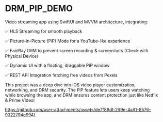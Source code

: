 # DRM_PIP_DEMO

Video streaming app using SwiftUI and MVVM architecture, integrating:

✅ HLS Streaming for smooth playback

✅ Picture-in-Picture (PiP) Mode for a YouTube-like experience

✅ FairPlay DRM to prevent screen recording & screenshots (Check with Physical Device)

✅ Dynamic UI with a floating, draggable PiP window

✅ REST API Integration fetching free videos from Pexels

This project was a deep dive into iOS video player customization, networking, and DRM security. The PiP feature lets users keep watching while browsing the app, and DRM ensures content protection just like Netflix & Prime Video!

https://github.com/user-attachments/assets/de7f88df-299e-4a81-8576-9322794c994f


